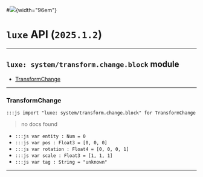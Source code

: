 #![](../../../../../../images/luxe-dark.svg){width="96em"}

# `luxe` API (`2025.1.2`)  


---

## `luxe: system/transform.change.block` module

- [TransformChange](#transformchange)   

---

### TransformChange
`:::js import "luxe: system/transform.change.block" for TransformChange`
> no docs found

- `:::js var entity : Num = 0`
- `:::js var pos : Float3 = [0, 0, 0]`
- `:::js var rotation : Float4 = [0, 0, 0, 1]`
- `:::js var scale : Float3 = [1, 1, 1]`
- `:::js var tag : String = "unknown"`

<hr/>
